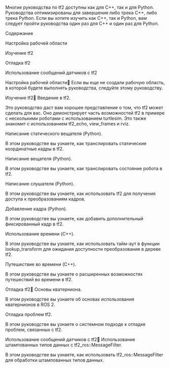Многие руководства по tf2 доступны как для C++, так и для Python. Руководства оптимизированы для завершения либо трека C++, либо трека Python. Если вы хотите изучить как C++, так и Python, вам следует пройти руководства один раз для C++ и один раз для Python.

Содержание

Настройка рабочей области

Изучение tf2

Отладка tf2

Использование сообщений датчиков с tf2

Настройка рабочей области
Если вы еще не создали рабочую область, в которой будете выполнять руководства, следуйте этому руководству.

Изучение tf2
Введение в tf2.

Это руководство даст вам хорошее представление о том, что tf2 может сделать для вас. Оно демонстрирует часть возможностей tf2 в примере с несколькими роботами с использованием turtlesim. Это также знакомит с использованием tf2_echo, view_frames и rviz.

Написание статического вещателя (Python).

В этом руководстве вы узнаете, как транслировать статические координатные кадры в tf2.

Написание вещателя (Python).

В этом руководстве вы узнаете, как транслировать состояние робота в tf2.

Написание слушателя (Python).

В этом руководстве вы узнаете, как использовать tf2 для получения доступа к преобразованиям кадров.

Добавление кадра (Python).

В этом руководстве вы узнаете, как добавить дополнительный фиксированный кадр в tf2.

Использование времени (C++).

В этом руководстве вы узнаете, как использовать тайм-аут в функции lookup_transform для ожидания доступности преобразования в дереве tf2.

Путешествие во времени (C++).

В этом руководстве вы узнаете о расширенных возможностях путешествий во времени в tf2.

Отладка tf2
Основы кватерниона.

В этом руководстве вы узнаете об основах использования кватернионов в ROS 2.

Отладка проблем tf2.

В этом руководстве вы узнаете о системном подходе к отладке проблем, связанных с tf2.

Использование сообщений датчиков с tf2
Использование штампованных типов данных с tf2_ros::MessageFilter.

В этом руководстве вы узнаете, как использовать tf2_ros::MessageFilter для обработки штампованных типов данных.